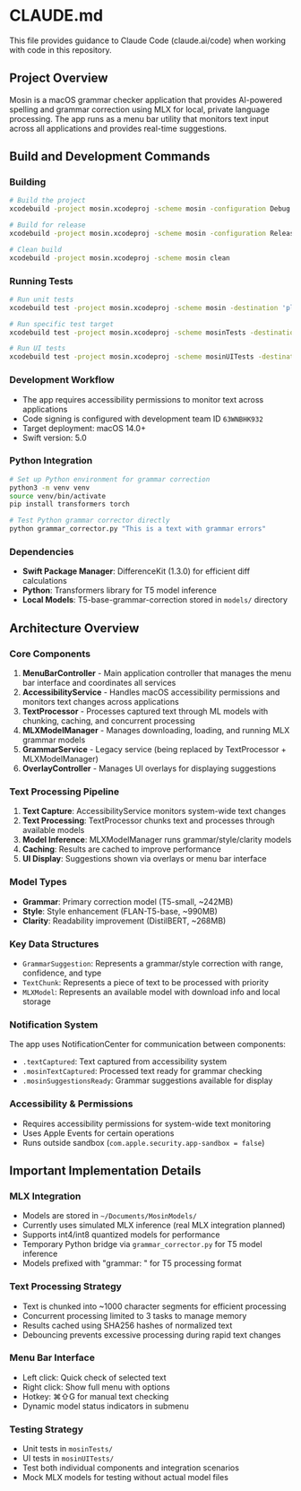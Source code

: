 # CLAUDE.md

This file provides guidance to Claude Code (claude.ai/code) when working with code in this repository.

## Project Overview

Mosin is a macOS grammar checker application that provides AI-powered spelling and grammar correction using MLX for local, private language processing. The app runs as a menu bar utility that monitors text input across all applications and provides real-time suggestions.

## Build and Development Commands

### Building
```bash
# Build the project
xcodebuild -project mosin.xcodeproj -scheme mosin -configuration Debug build

# Build for release
xcodebuild -project mosin.xcodeproj -scheme mosin -configuration Release build

# Clean build
xcodebuild -project mosin.xcodeproj -scheme mosin clean
```

### Running Tests
```bash
# Run unit tests
xcodebuild test -project mosin.xcodeproj -scheme mosin -destination 'platform=macOS'

# Run specific test target
xcodebuild test -project mosin.xcodeproj -scheme mosinTests -destination 'platform=macOS'

# Run UI tests
xcodebuild test -project mosin.xcodeproj -scheme mosinUITests -destination 'platform=macOS'
```

### Development Workflow
- The app requires accessibility permissions to monitor text across applications
- Code signing is configured with development team ID `63WNBHK932`
- Target deployment: macOS 14.0+
- Swift version: 5.0

### Python Integration
```bash
# Set up Python environment for grammar correction
python3 -m venv venv
source venv/bin/activate
pip install transformers torch

# Test Python grammar corrector directly
python grammar_corrector.py "This is a text with grammar errors"
```

### Dependencies
- **Swift Package Manager**: DifferenceKit (1.3.0) for efficient diff calculations
- **Python**: Transformers library for T5 model inference
- **Local Models**: T5-base-grammar-correction stored in `models/` directory

## Architecture Overview

### Core Components

1. **MenuBarController** - Main application controller that manages the menu bar interface and coordinates all services
2. **AccessibilityService** - Handles macOS accessibility permissions and monitors text changes across applications
3. **TextProcessor** - Processes captured text through ML models with chunking, caching, and concurrent processing
4. **MLXModelManager** - Manages downloading, loading, and running MLX grammar models
5. **GrammarService** - Legacy service (being replaced by TextProcessor + MLXModelManager)
6. **OverlayController** - Manages UI overlays for displaying suggestions

### Text Processing Pipeline

1. **Text Capture**: AccessibilityService monitors system-wide text changes
2. **Text Processing**: TextProcessor chunks text and processes through available models
3. **Model Inference**: MLXModelManager runs grammar/style/clarity models 
4. **Caching**: Results are cached to improve performance
5. **UI Display**: Suggestions shown via overlays or menu bar interface

### Model Types
- **Grammar**: Primary correction model (T5-small, ~242MB)
- **Style**: Style enhancement (FLAN-T5-base, ~990MB) 
- **Clarity**: Readability improvement (DistilBERT, ~268MB)

### Key Data Structures
- `GrammarSuggestion`: Represents a grammar/style correction with range, confidence, and type
- `TextChunk`: Represents a piece of text to be processed with priority
- `MLXModel`: Represents an available model with download info and local storage

### Notification System
The app uses NotificationCenter for communication between components:
- `.textCaptured`: Text captured from accessibility system
- `.mosinTextCaptured`: Processed text ready for grammar checking
- `.mosinSuggestionsReady`: Grammar suggestions available for display

### Accessibility & Permissions
- Requires accessibility permissions for system-wide text monitoring
- Uses Apple Events for certain operations
- Runs outside sandbox (`com.apple.security.app-sandbox = false`)

## Important Implementation Details

### MLX Integration
- Models are stored in `~/Documents/MosinModels/`
- Currently uses simulated MLX inference (real MLX integration planned)
- Supports int4/int8 quantized models for performance
- Temporary Python bridge via `grammar_corrector.py` for T5 model inference
- Models prefixed with "grammar: " for T5 processing format

### Text Processing Strategy
- Text is chunked into ~1000 character segments for efficient processing
- Concurrent processing limited to 3 tasks to manage memory
- Results cached using SHA256 hashes of normalized text
- Debouncing prevents excessive processing during rapid text changes

### Menu Bar Interface
- Left click: Quick check of selected text
- Right click: Show full menu with options
- Hotkey: ⌘⇧G for manual text checking
- Dynamic model status indicators in submenu

### Testing Strategy
- Unit tests in `mosinTests/`
- UI tests in `mosinUITests/`
- Test both individual components and integration scenarios
- Mock MLX models for testing without actual model files